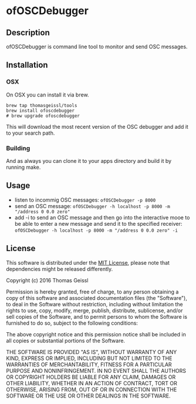 # ofOSCDebugger
## Description
ofOSCDebugger is command line tool to monitor and send OSC messages.

## Installation
### OSX
On OSX you can install it via brew.

```
brew tap thomasgeissl/tools
brew install ofoscdebugger
# brew upgrade ofoscdebugger
```
This will download the most recent version of the OSC debugger and add it to your search path.

### Building
And as always you can clone it to your apps directory and build it by running make.

## Usage
* listen to incommig OSC messages: `ofOSCDebugger -p 8000`
* send an OSC message: `ofOSCDebugger -h localhost -p 8000 -m "/address 0 0.0 zero"`
* add -i to send an OSC message and then go into the interactive mooe to be able to enter a new message and send it to the specified receiver: `ofOSCDebugger -h localhost -p 8000 -m "/address 0 0.0 zero" -i`

## License
This software is distributed under the [MIT License](https://en.wikipedia.org/wiki/MIT_License), please note that dependencies might be released differently.

Copyright (c) 2016 Thomas Geissl

Permission is hereby granted, free of charge, to any person obtaining a copy of this software and associated documentation files (the "Software"), to deal in the Software without restriction, including without limitation the rights to use, copy, modify, merge, publish, distribute, sublicense, and/or sell copies of the Software, and to permit persons to whom the Software is furnished to do so, subject to the following conditions:

The above copyright notice and this permission notice shall be included in all copies or substantial portions of the Software.

THE SOFTWARE IS PROVIDED "AS IS", WITHOUT WARRANTY OF ANY KIND, EXPRESS OR IMPLIED, INCLUDING BUT NOT LIMITED TO THE WARRANTIES OF MERCHANTABILITY, FITNESS FOR A PARTICULAR PURPOSE AND NONINFRINGEMENT. IN NO EVENT SHALL THE AUTHORS OR COPYRIGHT HOLDERS BE LIABLE FOR ANY CLAIM, DAMAGES OR OTHER LIABILITY, WHETHER IN AN ACTION OF CONTRACT, TORT OR OTHERWISE, ARISING FROM, OUT OF OR IN CONNECTION WITH THE SOFTWARE OR THE USE OR OTHER DEALINGS IN THE SOFTWARE.

